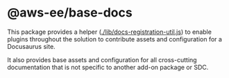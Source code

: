 # @aws-ee/base-docs

This package provides a helper ([./lib/docs-registration-util.js](./lib/docs-registration-util)) to enable plugins throughout the solution to contribute assets and configuration for a Docusaurus site.

It also provides base assets and configuration for all cross-cutting documentation that is not specific to another add-on package or SDC.
